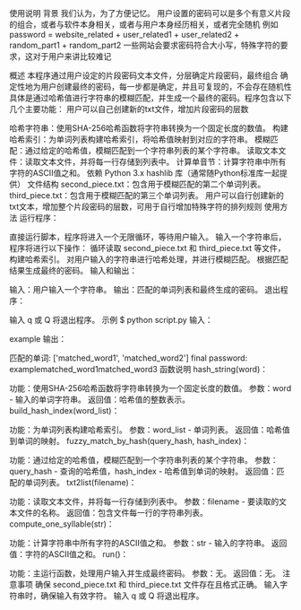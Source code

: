 使用说明
背景
我们认为，为了方便记忆。 用户设置的密码可以是多个有意义片段的组合，或者与软件本身相关，或者与用户本身经历相关，或者完全随机 例如 password = website_related + user_related1 + user_related2 + random_part1 + random_part2 一些网站会要求密码符合大小写，特殊字符的要求，这对于用户来讲比较难记

概述
本程序通过用户设定的片段密码文本文件，分层确定片段密码，最终组合 确定性地为用户创建最终的密码，每一步都是确定，并且可复现的，不会存在随机性 具体是通过哈希值进行字符串的模糊匹配，并生成一个最终的密码。程序包含以下几个主要功能： 用户可以自己创建新的txt文件，增加片段密码的层数

哈希字符串：使用SHA-256哈希函数将字符串转换为一个固定长度的数值。
构建哈希索引：为单词列表构建哈希索引，将哈希值映射到对应的字符串。
模糊匹配：通过给定的哈希值，模糊匹配到一个字符串列表的某个字符串。
读取文本文件：读取文本文件，并将每一行存储到列表中。
计算单音节：计算字符串中所有字符的ASCII值之和。
依赖
Python 3.x
hashlib 库（通常随Python标准库一起提供）
文件结构
second_piece.txt：包含用于模糊匹配的第二个单词列表。
third_piece.txt：包含用于模糊匹配的第三个单词列表。
用户可以自行创建新的txt文本，增加整个片段密码的层数，可用于自行增加特殊字符的排列规则
使用方法
运行程序：

直接运行脚本，程序将进入一个无限循环，等待用户输入。
输入一个字符串后，程序将进行以下操作：
循环读取 second_piece.txt 和 third_piece.txt 等文件，构建哈希索引。
对用户输入的字符串进行哈希处理，并进行模糊匹配。
根据匹配结果生成最终的密码。
输入和输出：

输入：用户输入一个字符串。
输出：匹配的单词列表和最终生成的密码。
退出程序：

输入 q 或 Q 将退出程序。
示例
$ python script.py
输入：

example
输出：

匹配的单词: ['matched_word1', 'matched_word2']
final password: examplematched_word1matched_word3
函数说明
hash_string(word)：

功能：使用SHA-256哈希函数将字符串转换为一个固定长度的数值。
参数：word - 输入的单词字符串。
返回值：哈希值的整数表示。
build_hash_index(word_list)：

功能：为单词列表构建哈希索引。
参数：word_list - 单词列表。
返回值：哈希值到单词的映射。
fuzzy_match_by_hash(query_hash, hash_index)：

功能：通过给定的哈希值，模糊匹配到一个字符串列表的某个字符串。
参数：query_hash - 查询的哈希值，hash_index - 哈希值到单词的映射。
返回值：匹配的单词列表。
txt2list(filename)：

功能：读取文本文件，并将每一行存储到列表中。
参数：filename - 要读取的文本文件的名称。
返回值：包含文件每一行的字符串列表。
compute_one_syllable(str)：

功能：计算字符串中所有字符的ASCII值之和。
参数：str - 输入的字符串。
返回值：字符的ASCII值之和。
run()：

功能：主运行函数，处理用户输入并生成最终密码。
参数：无。
返回值：无。
注意事项
确保 second_piece.txt 和 third_piece.txt 文件存在且格式正确。
输入字符串时，确保输入有效字符。
输入 q 或 Q 将退出程序。
